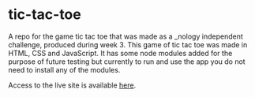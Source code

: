 # tic-tac-toe
A repo for the game tic tac toe that was made as a _nology independent challenge, produced during week 3. This game of tic tac toe was made in HTML, CSS and JavaScript. It has some node modules added for the purpose of future testing but currently to run and use the app you do not need to install any of the modules.

Access to the live site is available [here](https://annikachauhan.github.io/tic-tac-toe/).
